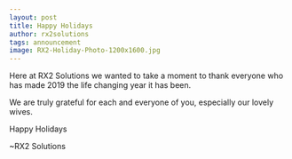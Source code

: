```yaml
---
layout: post
title: Happy Holidays
author: rx2solutions
tags: announcement
image: RX2-Holiday-Photo-1200x1600.jpg
---
```

<div class="container">
<div class="row">
<div class="col text-center">
<p>Here at RX2 Solutions we wanted to take a moment to thank everyone who has made 2019 the life changing year it has been.</p>

<p>We are truly grateful for each and everyone of you, especially our lovely wives.</p>

<p>Happy Holidays</p>

<p>~RX2 Solutions</p>
</div>
</div>
</div>